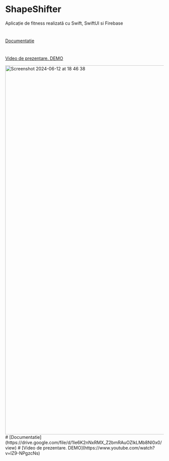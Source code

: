 # ShapeShifter
Aplicație de fitness realizată cu Swift, SwiftUI si Firebase
#
[Documentatie](https://drive.google.com/file/d/1le6K2nNxRMX_Z2bmRAuOZlkLMb8NI0x0/view)
#
[Video de prezentare. DEMO](https://www.youtube.com/watch?v=lZ9-NPgzcNs)

<img width="1176" alt="Screenshot 2024-06-12 at 18 46 38" src="https://github.com/user-attachments/assets/a10a89b5-46e5-4f64-9990-42c8b82647fa">
#
[Documentatie](https://drive.google.com/file/d/1le6K2nNxRMX_Z2bmRAuOZlkLMb8NI0x0/view)
#
[Video de prezentare. DEMO](https://www.youtube.com/watch?v=lZ9-NPgzcNs)

